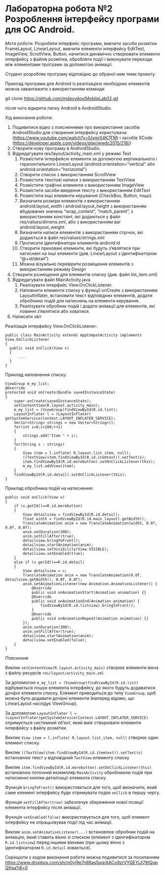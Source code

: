 # Лабораторна робота №2 Розроблення інтерфейсу програми для ОС Android.

*Мета роботи*. Розробити інтерфейс програми, вивчити засоби розмітки FrameLayout, LinearLayout, вивчити елементи інтерфейсу EditText, ImageView, ScrollView, Button, начитися динамічно створювати елементи інтерфейсу з файлів розмітки, обробляти події і виконувати переходи між елементами програми за допомогою анімації.

Студент розробляє програму відповідно до обраної ним теми проекту.

Приклад програми для Android із реалізацією необхідних елементів можна завантажити з використанням команди

git clone https://github.com/mdavydov/MobileLab02.git

після чого відкрити папку Android в AndroidStudio.

Хід виконання роботи:

1. Подивитися відео з поясненнями про використання засобів AndroidStudio для створення інтерфейсу користувача: (https://www.youtube.com/watch?v=lUymjX4K7FM) і засобів XCode (https://developer.apple.com/videos/play/wwdc2015/218/)
1. Створити нову програму в AndroidStudio.
1. Відредагувати res/layout/activity_main.xml у режимі Text
    1. Розмістити інтерфейсні елементи за допомогою вертикального і горизонтального LinearLayout (android:orientation="vertical" або android:orientation="horizontal")
    1. Створити список з використанням ScrollView
    1. Розмістити текстові написи з використанням TextView
    1. Розмістити графічні елементи з використанням ImageView
    1. Розмістити засоби введення тексту з використанням EditText
    1. Розмістити інші елементи керування (CheckBox, Button, тощо)
    1. Визначити розміри елементів з використанням android:layout_width і android:layout_height з використанням вбудованих значень “wrap_content”, “match_parent”, з використанням констант, які додаються у файл res/values/dimens.xml, або з використанням ваг android:layout_weight
    1. Визначити написи елементів з використанням стрічок, які додаються в файл res/values/strings.xml
    1. Прописати ідентифікатори елементів android:id
    1. Створити приховані елементи, які будуть з’являтися при натиснені на інші елементи (див. LinearLayout з ідентифікатором “@+id/detail”)
    1. Можна візуально перевірити розміщення елементів з використанням режиму Design
1. Створити розміщення для елементів списку (див. файл list_item.xml)
1. Відредагувати файл MainActivity.java
    1. Реалізувати інтерфейс View.OnClickListener.
    1. Наповнити елементи списку у функції onCreate з використанням LayoutInflater, встановити текст відповідних елементів, додати обробники подій для натиcнень на елементи керування.
    1. Реалізувати обробник подій і додати анімації для елементів, які повинні з’являтися або ховатися.
1. Написати звіт 
 
Реалізація інтерфейсу View.OnClickListener:
  ```
public class MainActivity extends AppCompatActivity implements View.OnClickListener
{
    public void onClick(View v)
    {
        ...
    }
}
```

Приклад наповнення списку:
```
ViewGroup m_my_list;
@Override
protected void onCreate(Bundle savedInstanceState)
{
    super.onCreate(savedInstanceState);
    setContentView(R.layout.activity_main);
    m_my_list = (ViewGroup)findViewById(R.id.list);
    LayoutInflater l = (LayoutInflater) getSystemService(Context.LAYOUT_INFLATER_SERVICE);
    Vector<String> strings = new Vector<String>();
    for(int i=0;i<100;++i)
    {
        strings.add("Item " + i);
    }
    for(String s : strings)
    {
        View item = l.inflate( R.layout.list_item, null);
        ((TextView)item.findViewById(R.id.itemtext)).setText(s);
        item.findViewById(R.id.morebutton).setOnClickListener(this);
        m_my_list.addView(item);
    }
    findViewById(R.id.detail).setOnClickListener(this);
}
```
   
Приклад обробника подій на натиснення:
```
public void onClick(View v)
{
    if (v.getId()==R.id.morebutton)
    {
        View detailview = findViewById(R.id.detail);
        float width = findViewById(R.id.main_layout).getWidth();
        TranslateAnimation anim = new TranslateAnimation(width, 0.0f, 0.0f, 0.0f);
        anim.setDuration(300);
        anim.setFillAfter(true);
        detailview.bringToFront();
        detailview.startAnimation(anim);
        detailview.setVisibility(View.VISIBLE);
        detailview.setEnabled(true);
    }
    else if (v.getId()==R.id.detail)
    {
        View detailview = v;
        TranslateAnimation anim = new TranslateAnimation(0.0f, detailview.getWidth(), 0.0f, 0.0f);
        anim.setAnimationListener(new Animation.AnimationListener() {
            @Override
            public void onAnimationStart(Animation animation) {}
            @Override
            public void onAnimationEnd(Animation animation) {
                findViewById(R.id.listview).bringToFront();
            }
            @Override
            public void onAnimationRepeat(Animation animation) {}
        });
        anim.setDuration(300);
        anim.setFillAfter(true);
        detailview.startAnimation(anim);
        detailview.setEnabled(false);
    }
}
```



*Пояснення*

Виклик `setContentView(R.layout.activity_main)` створює елементи вікна з файлу ресурсів `res/layout/activity_main.xml`

За допомогою `m_my_list = (ViewGroup)findViewById(R.id.list)` відбувається пошук елемента інтерфейсу, до якого будуть додаватися дочірні елементи списку. Елемент приводиться до типу `ViewGroup`, щоб можна було додавати дочірні елементи (наперед відомо, що LinearLayout наслідує ViewGroup).

За допомогою `LayoutInflater l = (LayoutInflater)getSystemService(Context.LAYOUT_INFLATER_SERVICE)`
отримується системний об’єкт, який вміє створювати елементи інтерфейсу з файлу розмітки.

Виклик `View item = l.inflate( R.layout.list_item, null)` створює один елемент списку.

Виклик `((TextView)item.findViewById(R.id.itemtext)).setText(s)` встановлює текст у відповідний `TextView` елементу списку

Виклик `item.findViewById(R.id.morebutton).setOnClickListener(this)` встановлює поточний екземпляр `MainActivity` обробником подій при натисненні кнопки деталізації елемента списку.

Функція `bringToFront()` використовється для того, щоб визначити, який саме елемент інтерфейсу буде отримувати подію `onClick` в першу чергу.

Функція `setFillAfter(true)` забезпечує збереження нової позиції елемента інтерфейсу після анімації.

Фукнція `setEnabled(false)` використовується для того, щоб  елемент інтерфейсу не опрацьовував події під час анімації.

Виклик `anim.setAnimationListener(...)` встановлює обробник подій на анімацію, який ставить вікно зі списком (елемент з ідентифікатором `R.id.listview`) перед іншими вікнами (при цьому вікно з ідентифікатором `R.id.detail` ховається).

Скріншоти з ходом виконання роботи можна подивитися за посиланням https://www.dropbox.com/sh/m0yl9e7n86as5qg/AACo9zrVYQEYiJi79tQqpQXoa?dl=0

